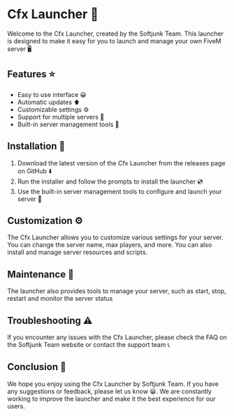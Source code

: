 # Cfx Launcher 🚀

Welcome to the Cfx Launcher, created by the Softjunk Team. This launcher is designed to make it easy for you to launch and manage your own FiveM server 🖥️

## Features ⭐

- Easy to use interface 😀
- Automatic updates ⬆️
- Customizable settings ⚙️
- Support for multiple servers 💂
- Built-in server management tools 🔧

## Installation 💾

1. Download the latest version of the Cfx Launcher from the releases page on GitHub ⬇️
2. Run the installer and follow the prompts to install the launcher 💿
3. Use the built-in server management tools to configure and launch your server 🚀

## Customization ⚙️

The Cfx Launcher allows you to customize various settings for your server. You can change the server name, max players, and more. You can also install and manage server resources and scripts.

## Maintenance 🔧

The launcher also provides tools to manage your server, such as start, stop, restart and monitor the server status

## Troubleshooting ⚠️

If you encounter any issues with the Cfx Launcher, please check the FAQ on the Softjunk Team website or contact the support team 📞

## Conclusion 🎉

We hope you enjoy using the Cfx Launcher by Softjunk Team. If you have any suggestions or feedback, please let us know 😀. We are constantly working to improve the launcher and make it the best experience for our users.
